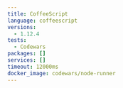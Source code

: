 ```yaml
---
title: CoffeeScript
language: coffeescript
versions:
  - 1.12.4
tests:
  - Codewars
packages: []
services: []
timeout: 12000ms
docker_image: codewars/node-runner
---
```

